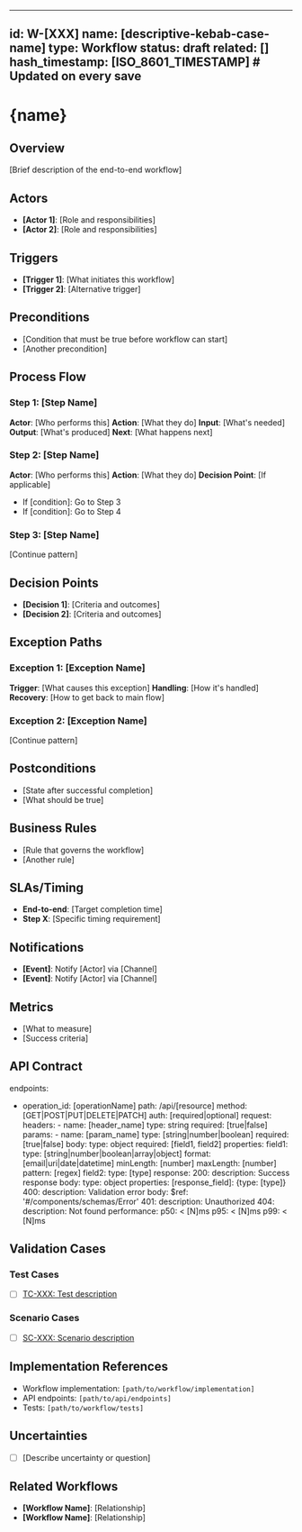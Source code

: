 <!--
Template Metadata (used by type registry generator)
type: Workflow
id_prefix: W
name_guidelines: "Business process or user flow"
name_examples: ["user_registration", "order_checkout", "password_reset", "account_recovery"]
file_extension: md

Validation rules: see .specify/schemas/template-schema.json
-->
<!-- See components/spec-header.md for header format -->
---
id: W-[XXX]
name: [descriptive-kebab-case-name]
type: Workflow
status: draft
related: []
hash_timestamp: [ISO_8601_TIMESTAMP]  # Updated on every save
---

# {name}

## Overview
[Brief description of the end-to-end workflow]

## Actors
- **[Actor 1]**: [Role and responsibilities]
- **[Actor 2]**: [Role and responsibilities]

## Triggers
- **[Trigger 1]**: [What initiates this workflow]
- **[Trigger 2]**: [Alternative trigger]

## Preconditions
- [Condition that must be true before workflow can start]
- [Another precondition]

## Process Flow

### Step 1: [Step Name]
**Actor**: [Who performs this]
**Action**: [What they do]
**Input**: [What's needed]
**Output**: [What's produced]
**Next**: [What happens next]

### Step 2: [Step Name]
**Actor**: [Who performs this]
**Action**: [What they do]
**Decision Point**: [If applicable]
- If [condition]: Go to Step 3
- If [condition]: Go to Step 4

### Step 3: [Step Name]
[Continue pattern]

## Decision Points
- **[Decision 1]**: [Criteria and outcomes]
- **[Decision 2]**: [Criteria and outcomes]

## Exception Paths

### Exception 1: [Exception Name]
**Trigger**: [What causes this exception]
**Handling**: [How it's handled]
**Recovery**: [How to get back to main flow]

### Exception 2: [Exception Name]
[Continue pattern]

## Postconditions
- [State after successful completion]
- [What should be true]

## Business Rules
- [Rule that governs the workflow]
- [Another rule]

## SLAs/Timing
- **End-to-end**: [Target completion time]
- **Step X**: [Specific timing requirement]

## Notifications
- **[Event]**: Notify [Actor] via [Channel]
- **[Event]**: Notify [Actor] via [Channel]

## Metrics
- [What to measure]
- [Success criteria]

## API Contract
endpoints:
  - operation_id: [operationName]
    path: /api/[resource]
    method: [GET|POST|PUT|DELETE|PATCH]
    auth: [required|optional]
    request:
      headers:
        - name: [header_name]
          type: string
          required: [true|false]
      params:
        - name: [param_name]
          type: [string|number|boolean]
          required: [true|false]
      body:
        type: object
        required: [field1, field2]
        properties:
          field1:
            type: [string|number|boolean|array|object]
            format: [email|uri|date|datetime]
            minLength: [number]
            maxLength: [number]
            pattern: [regex]
          field2:
            type: [type]
    response:
      200:
        description: Success response
        body:
          type: object
          properties:
            [response_field]: {type: [type]}
      400:
        description: Validation error
        body:
          $ref: '#/components/schemas/Error'
      401:
        description: Unauthorized
      404:
        description: Not found
    performance:
      p50: < [N]ms
      p95: < [N]ms
      p99: < [N]ms

<!-- See components/spec-validation-cases.md for validation case format -->
## Validation Cases

### Test Cases
- [ ] [TC-XXX: Test description](/specs/test-cases/TC-XXX.yaml)

### Scenario Cases
- [ ] [SC-XXX: Scenario description](/specs/scenario-cases/SC-XXX.yaml)

<!-- See components/spec-implementation-refs.md for implementation reference format -->
## Implementation References

- Workflow implementation: `[path/to/workflow/implementation]`
- API endpoints: `[path/to/api/endpoints]`
- Tests: `[path/to/workflow/tests]`

<!-- See components/spec-uncertainties.md for uncertainties format -->
## Uncertainties

- [ ] [Describe uncertainty or question]

## Related Workflows
- **[Workflow Name]**: [Relationship]
- **[Workflow Name]**: [Relationship]